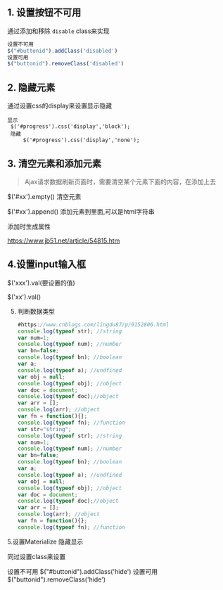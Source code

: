 ## 1. 设置按钮不可用

通过添加和移除 `disable` class来实现

```javascript
设置不可用
$("#buttonid").addClass('disabled')
设置可用
$("buttonid").removeClass('disabled')
```



## 2. 隐藏元素

通过设置css的display来设置显示隐藏

```
显示
 $('#progress').css('display','block');
 隐藏
     $('#progress').css('display','none');
```

## 3. 清空元素和添加元素

> Ajax请求数据刷新页面时，需要清空某个元素下面的内容，在添加上去

$('#xx').empty()	清空元素

$('#xx').append() 添加元素到里面,可以是html字符串

添加时生成属性

https://www.jb51.net/article/54815.htm

## 4.设置input输入框

$('xxx').val(要设置的值)

$('xx').val()

5. 判断数据类型

   ```javascript
   #https://www.cnblogs.com/lingdu87/p/9152806.html
   console.log(typeof str); //string
   var num=1;
   console.log(typeof num); //number
   var bn=false;
   console.log(typeof bn); //boolean
   var a;
   console.log(typeof a); //undfined
   var obj = null;
   console.log(typeof obj); //object
   var doc = document;
   console.log(typeof doc);//object
   var arr = [];
   console.log(arr); //object
   var fn = function(){};
   console.log(typeof fn); //function   
   var str="string";
   console.log(typeof str); //string
   var num=1;
   console.log(typeof num); //number
   var bn=false;
   console.log(typeof bn); //boolean
   var a;
   console.log(typeof a); //undfined
   var obj = null;
   console.log(typeof obj); //object
   var doc = document;
   console.log(typeof doc);//object
   var arr = [];
   console.log(arr); //object
   var fn = function(){};
   console.log(typeof fn); //function   
   ```

   

5.设置Materialize 隐藏显示

同过设置class来设置

设置不可用
$("#buttonid").addClass('hide')
设置可用
$("buttonid").removeClass('hide')